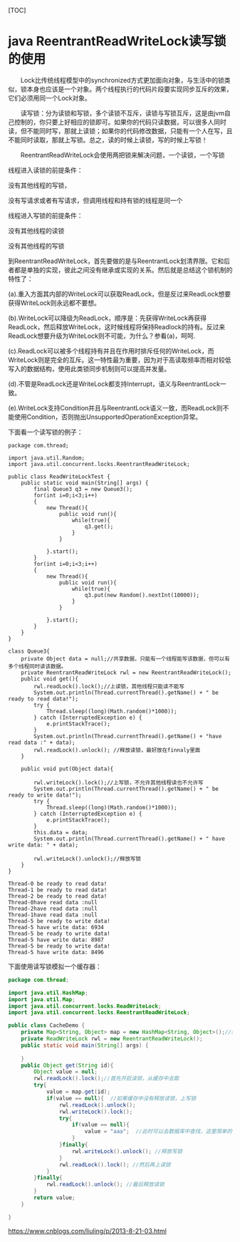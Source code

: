 [TOC]



# java ReentrantReadWriteLock读写锁的使用

　　Lock比传统线程模型中的synchronized方式更加面向对象，与生活中的锁类似，锁本身也应该是一个对象。两个线程执行的代码片段要实现同步互斥的效果，它们必须用同一个Lock对象。

　　读写锁：分为读锁和写锁，多个读锁不互斥，读锁与写锁互斥，这是由jvm自己控制的，你只要上好相应的锁即可。如果你的代码只读数据，可以很多人同时读，但不能同时写，那就上读锁；如果你的代码修改数据，只能有一个人在写，且不能同时读取，那就上写锁。总之，读的时候上读锁，写的时候上写锁！

　　ReentrantReadWriteLock会使用两把锁来解决问题，一个读锁，一个写锁

线程进入读锁的前提条件：
​    

没有其他线程的写锁，
​    

没有写请求或者有写请求，但调用线程和持有锁的线程是同一个

线程进入写锁的前提条件：
​    

没有其他线程的读锁
​    

没有其他线程的写锁

到ReentrantReadWriteLock，首先要做的是与ReentrantLock划清界限。它和后者都是单独的实现，彼此之间没有继承或实现的关系。然后就是总结这个锁机制的特性了： 
​    

 (a).重入方面其内部的WriteLock可以获取ReadLock，但是反过来ReadLock想要获得WriteLock则永远都不要想。 

 (b).WriteLock可以降级为ReadLock，顺序是：先获得WriteLock再获得ReadLock，然后释放WriteLock，这时候线程将保持Readlock的持有。反过来ReadLock想要升级为WriteLock则不可能，为什么？参看(a)，呵呵. 

(c).ReadLock可以被多个线程持有并且在作用时排斥任何的WriteLock，而WriteLock则是完全的互斥。这一特性最为重要，因为对于高读取频率而相对较低写入的数据结构，使用此类锁同步机制则可以提高并发量。 
​    

 (d).不管是ReadLock还是WriteLock都支持Interrupt，语义与ReentrantLock一致。 
​    

 (e).WriteLock支持Condition并且与ReentrantLock语义一致，而ReadLock则不能使用Condition，否则抛出UnsupportedOperationException异常。 

下面看一个读写锁的例子： 

```
package com.thread;

import java.util.Random;
import java.util.concurrent.locks.ReentrantReadWriteLock;

public class ReadWriteLockTest {
    public static void main(String[] args) {
        final Queue3 q3 = new Queue3();
        for(int i=0;i<3;i++)
        {
            new Thread(){
                public void run(){
                    while(true){
                        q3.get();                        
                    }
                }
                
            }.start();
        }
        for(int i=0;i<3;i++)
        {        
            new Thread(){
                public void run(){
                    while(true){
                        q3.put(new Random().nextInt(10000));
                    }
                }            
                
            }.start();    
        }
    }
}

class Queue3{
    private Object data = null;//共享数据，只能有一个线程能写该数据，但可以有多个线程同时读该数据。
    private ReentrantReadWriteLock rwl = new ReentrantReadWriteLock();
    public void get(){
        rwl.readLock().lock();//上读锁，其他线程只能读不能写
        System.out.println(Thread.currentThread().getName() + " be ready to read data!");
        try {
            Thread.sleep((long)(Math.random()*1000));
        } catch (InterruptedException e) {
            e.printStackTrace();
        }
        System.out.println(Thread.currentThread().getName() + "have read data :" + data);        
        rwl.readLock().unlock(); //释放读锁，最好放在finnaly里面
    }
    
    public void put(Object data){

        rwl.writeLock().lock();//上写锁，不允许其他线程读也不允许写
        System.out.println(Thread.currentThread().getName() + " be ready to write data!");                    
        try {
            Thread.sleep((long)(Math.random()*1000));
        } catch (InterruptedException e) {
            e.printStackTrace();
        }
        this.data = data;        
        System.out.println(Thread.currentThread().getName() + " have write data: " + data);                    
        
        rwl.writeLock().unlock();//释放写锁    
    }
}
```



```
Thread-0 be ready to read data!
Thread-1 be ready to read data!
Thread-2 be ready to read data!
Thread-0have read data :null
Thread-2have read data :null
Thread-1have read data :null
Thread-5 be ready to write data!
Thread-5 have write data: 6934
Thread-5 be ready to write data!
Thread-5 have write data: 8987
Thread-5 be ready to write data!
Thread-5 have write data: 8496
```

下面使用读写锁模拟一个缓存器：  

```java
package com.thread;

import java.util.HashMap;
import java.util.Map;
import java.util.concurrent.locks.ReadWriteLock;
import java.util.concurrent.locks.ReentrantReadWriteLock;

public class CacheDemo {
    private Map<String, Object> map = new HashMap<String, Object>();//缓存器
    private ReadWriteLock rwl = new ReentrantReadWriteLock();
    public static void main(String[] args) {
        
    }
    public Object get(String id){
        Object value = null;
        rwl.readLock().lock();//首先开启读锁，从缓存中去取
        try{
            value = map.get(id); 
            if(value == null){  //如果缓存中没有释放读锁，上写锁
                rwl.readLock().unlock();
                rwl.writeLock().lock();
                try{
                    if(value == null){
                        value = "aaa";  //此时可以去数据库中查找，这里简单的模拟一下
                    }
                }finally{
                    rwl.writeLock().unlock(); //释放写锁
                }
                rwl.readLock().lock(); //然后再上读锁
            }
        }finally{
            rwl.readLock().unlock(); //最后释放读锁
        }
        return value;
    }

}
```



 

<https://www.cnblogs.com/liuling/p/2013-8-21-03.html>